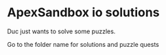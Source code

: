 # ApexSandbox io solutions

Duc just wants to solve some puzzles.

Go to the folder name for solutions and puzzle quests